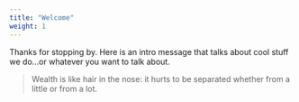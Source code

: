 ```yaml
---
title: "Welcome"
weight: 1
---
```


Thanks for stopping by.  Here is an intro message that talks about cool stuff we do...or whatever you want to talk about.

> Wealth is like hair in the nose: it hurts to be separated whether from a little or from a lot.